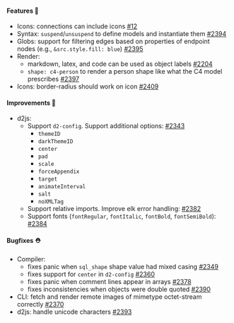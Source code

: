 #### Features 🚀

- Icons: connections can include icons [#12](https://github.com/terrastruct/d2/issues/12)
- Syntax: `suspend`/`unsuspend` to define models and instantiate them [#2394](https://github.com/terrastruct/d2/pull/2394)
- Globs: support for filtering edges based on properties of endpoint nodes (e.g., `&src.style.fill: blue`) [#2395](https://github.com/terrastruct/d2/pull/2395)
- Render:
  - markdown, latex, and code can be used as object labels [#2204](https://github.com/terrastruct/d2/pull/2204)
  - `shape: c4-person` to render a person shape like what the C4 model prescribes [#2397](https://github.com/terrastruct/d2/pull/2397)
- Icons: border-radius should work on icon [#2409](https://github.com/terrastruct/d2/issues/2409)

#### Improvements 🧹

- d2js:
  - Support `d2-config`. Support additional options: [#2343](https://github.com/terrastruct/d2/pull/2343)
    - `themeID`
    - `darkThemeID`
    - `center`
    - `pad`
    - `scale`
    - `forceAppendix`
    - `target`
    - `animateInterval`
    - `salt`
    - `noXMLTag`
  - Support relative imports. Improve elk error handling: [#2382](https://github.com/terrastruct/d2/pull/2382)
  - Support fonts (`fontRegular`, `fontItalic`, `fontBold`, `fontSemiBold`): [#2384](https://github.com/terrastruct/d2/pull/2384)

#### Bugfixes ⛑️

- Compiler:
  - fixes panic when `sql_shape` shape value had mixed casing [#2349](https://github.com/terrastruct/d2/pull/2349)
  - fixes support for `center` in `d2-config` [#2360](https://github.com/terrastruct/d2/pull/2360)
  - fixes panic when comment lines appear in arrays [#2378](https://github.com/terrastruct/d2/pull/2378)
  - fixes inconsistencies when objects were double quoted [#2390](https://github.com/terrastruct/d2/pull/2390)
- CLI: fetch and render remote images of mimetype octet-stream correctly [#2370](https://github.com/terrastruct/d2/pull/2370)
- d2js: handle unicode characters [#2393](https://github.com/terrastruct/d2/pull/2393)
